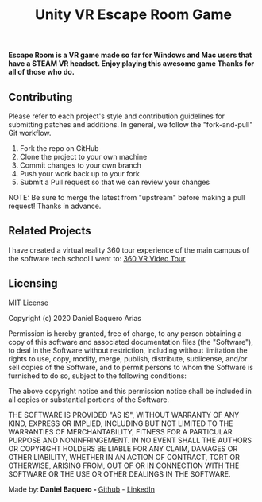 <html>
    <header><h1>Unity VR Escape Room Game</h1></header>
    <body>
    <p><strong>Escape Room is a VR game made so far for Windows and Mac users that have a STEAM VR headset. Enjoy playing this awesome game Thanks for all of those who do.</strong></p>
    <h2>Contributing</h2>
    <p>Please refer to each project's style and contribution guidelines for submitting patches and additions. In general, we follow the "fork-and-pull" Git workflow.</p>
    <ol>
    <li>Fork the repo on GitHub</li>
    <li>Clone the project to your own machine</li>
    <li>Commit changes to your own branch</li>
    <li>Push your work back up to your fork</li>
    <li>Submit a Pull request so that we can review your changes</li>
    </ol>
    <p>NOTE: Be sure to merge the latest from "upstream" before making a pull request! Thanks in advance.</p>
    <h2>Related Projects</h2>
    <p>I have created a virtual reality 360 tour experience of the main campus of the software tech school I went to: <a href="https://github.com/DanielBaquero28/0x0A-unity-360_video_tour">360 VR Video Tour</a></p>
    <h2>Licensing</h2>
    <p style="text-align: justify";>MIT License

Copyright (c) 2020 Daniel Baquero Arias

Permission is hereby granted, free of charge, to any person obtaining a copy of this software and associated documentation files (the "Software"), to deal in the Software without restriction, including without limitation the rights to use, copy, modify, merge, publish, distribute, sublicense, and/or sell copies of the Software, and to permit persons to whom the Software is furnished to do so, subject to the following conditions:

The above copyright notice and this permission notice shall be included in all copies or substantial portions of the Software.

THE SOFTWARE IS PROVIDED "AS IS", WITHOUT WARRANTY OF ANY KIND, EXPRESS OR IMPLIED, INCLUDING BUT NOT LIMITED TO THE WARRANTIES OF MERCHANTABILITY, FITNESS FOR A PARTICULAR PURPOSE AND NONINFRINGEMENT. IN NO EVENT SHALL THE AUTHORS OR COPYRIGHT HOLDERS BE LIABLE FOR ANY CLAIM, DAMAGES OR OTHER LIABILITY, WHETHER IN AN ACTION OF CONTRACT, TORT OR OTHERWISE, ARISING FROM, OUT OF OR IN CONNECTION WITH THE SOFTWARE OR THE USE OR OTHER DEALINGS IN THE SOFTWARE.
    </p>
    </body>
    <footer>Made by:<strong> Daniel Baquero - </strong><a href="https://github.com/DanielBaquero28">Github</a> - <a href="https://www.linkedin.com/in/daniel-alejandro-baquero-arias-106a45195/">LinkedIn</a></footer>
</html>